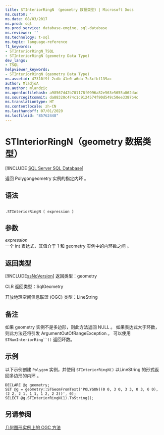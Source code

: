 ```yaml
---
title: STInteriorRingN （geometry 数据类型）| Microsoft Docs
ms.custom: ''
ms.date: 08/03/2017
ms.prod: sql
ms.prod_service: database-engine, sql-database
ms.reviewer: ''
ms.technology: t-sql
ms.topic: language-reference
f1_keywords:
- STInteriorRingN_TSQL
- STInteriorRingN (geometry Data Type)
dev_langs:
- TSQL
helpviewer_keywords:
- STInteriorRingN (geometry Data Type)
ms.assetid: 47310f9f-2cdb-41e0-a6da-7c3cfbf139ac
author: MladjoA
ms.author: mlandzic
ms.openlocfilehash: a98567d42b701178f0996a82e563e5655a062dac
ms.sourcegitcommit: da88320c474c1c9124574f90d549c50ee3387b4c
ms.translationtype: HT
ms.contentlocale: zh-CN
ms.lasthandoff: 07/01/2020
ms.locfileid: "85762448"
---
```

# <a name="stinteriorringn-geometry-data-type"></a>STInteriorRingN（geometry 数据类型）
[!INCLUDE [SQL Server SQL Database](../../includes/applies-to-version/sql-asdb.md)]

返回 Polygongeometry 实例的指定内环  。
  
## <a name="syntax"></a>语法  
  
```  
  
.STInteriorRingN ( expression )  
```  
  
## <a name="arguments"></a>参数  
 *expression*  
 一个 int 表达式，其值介于 1 和 geometry 实例中的内环数之间   。  
  
## <a name="return-types"></a>返回类型  
 [!INCLUDE[ssNoVersion](../../includes/ssnoversion-md.md)] 返回类型：geometry   
  
 CLR 返回类型：SqlGeometry   
  
 开放地理空间信息联盟 (OGC) 类型：LineString   
  
## <a name="remarks"></a>备注  
 如果 geometry 实例不是多边形，则此方法返回 NULL   。 如果表达式大于环数，则此方法还将引发 ArgumentOutOfRangeException  。 可以使用 `STNumInteriorRing``()` 返回环数。  
  
## <a name="examples"></a>示例  
 以下示例创建 `Polygon` 实例，并使用 `STInteriorRingN()` 以LineString 的形式返回多边形的内环  。  
  
```  
DECLARE @g geometry;  
SET @g = geometry::STGeomFromText('POLYGON((0 0, 3 0, 3 3, 0 3, 0 0),(2 2, 2 1, 1 1, 1 2, 2 2))', 0);  
SELECT @g.STInteriorRingN(1).ToString();  
```  
  
## <a name="see-also"></a>另请参阅  
 [几何图形实例上的 OGC 方法](../../t-sql/spatial-geometry/ogc-methods-on-geometry-instances.md)  
  
  

